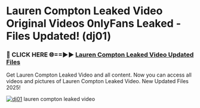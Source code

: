 # Lauren Compton Leaked Video Original Videos 0nlyFans Leaked - Files Updated! (dj01)

<h3>🔴 CLICK HERE 🌐==►► <a href="https://tinyurl.com/4seja8ks" rel="nofollow">Lauren Compton Leaked Video Updated Files</a></h3>

Get Lauren Compton Leaked Video and all content. Now you can access all videos and pictures of Lauren Compton Leaked Video. New Updated Files 2025!

[![dj01](https://i.imgur.com/EWjZXRe.gif)](https://tinyurl.com/4seja8ks)
lauren compton leaked video